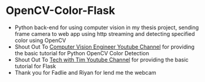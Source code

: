# OpenCV-Color-Flask
- Python back-end for using computer vision in my thesis project, sending frame camera to web app using http streaming and detecting specified color using OpenCV
- Shout Out To [Computer Vision Engineer Youtube Channel](https://youtu.be/aFNDh5k3SjU?si=bR33M2wsfPE_aROY) for providing the basic tutorial for Python OpenCV Color Detection
- Shout Out To [Tech with Tim Youtube Channel](https://youtu.be/aFNDh5k3SjU?si=bR33M2wsfPE_aROY) for providing the basic tutorial for Flask
- Thank you for Fadlie and Riyan for lend me the webcam
